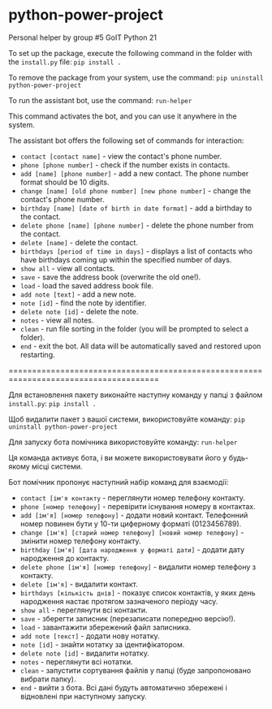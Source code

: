 # python-power-project
Personal helper by group #5 GoIT Python 21

To set up the package, execute the following command in the folder with the `install.py` file:
`pip install .`


To remove the package from your system, use the command:
`pip uninstall python-power-project`


To run the assistant bot, use the command:
`run-helper`

This command activates the bot, and you can use it anywhere in the system.

The assistant bot offers the following set of commands for interaction:

- `contact [contact name]` - view the contact's phone number.
- `phone [phone number]` - check if the number exists in contacts.
- `add [name] [phone number]` - add a new contact. The phone number format should be 10 digits.
- `change [name] [old phone number] [new phone number]` - change the contact's phone number.
- `birthday [name] [date of birth in date format]` - add a birthday to the contact.
- `delete phone [name] [phone number]` - delete the phone number from the contact.
- `delete [name]` - delete the contact.
- `birthdays [period of time in days]` - displays a list of contacts who have birthdays coming up within the specified number of days.
- `show all` - view all contacts.
- `save` - save the address book (overwrite the old one!).
- `load` - load the saved address book file.
- `add note [text]` - add a new note.
- `note [id]` - find the note by identifier.
- `delete note [id]` - delete the note.
- `notes` - view all notes.
- `clean` - run file sorting in the folder (you will be prompted to select a folder).
- `end` - exit the bot. All data will be automatically saved and restored upon restarting.

======================================================================================

Для встановлення пакету виконайте наступну команду у папці з файлом `install.py`:
`pip install .`

Щоб видалити пакет з вашої системи, використовуйте команду:
`pip uninstall python-power-project`

Для запуску бота помічника використовуйте команду:
`run-helper`

Ця команда активує бота, і ви можете використовувати його у будь-якому місці системи.

Бот помічник пропонує наступний набір команд для взаємодії:

- `contact [ім'я контакту` - переглянути номер телефону контакту.
- `phone [номер телефону]` - перевірити існування номеру в контактах.
- `add [ім'я] [номер телефону]` - додати новий контакт. Телефонний номер повинен бути у 10-ти циферному форматі (0123456789).
- `change [ім'я] [старий номер телефону] [новий номер телефону]` - змінити номер телефону контакту.
- `birthday [ім'я] [дата народження у форматі дати]` - додати дату народження до контакту.
- `delete phone [ім'я] [номер телефону]` - видалити номер телефону з контакту.
- `delete [ім'я]` - видалити контакт.
- `birthdays [кількість днів]` - показує список контактів, у яких день народження настає протягом зазначеного періоду часу. 
- `show all` - переглянути всі контакти.
- `save` - зберегти записник (перезаписати попередню версію!).
- `load` - завантажити збережений файл записника.
- `add note [текст]` - додати нову нотатку.
- `note [id]` - знайти нотатку за ідентифікатором.
- `delete note [id]` - видалити нотатку.
- `notes` - переглянути всі нотатки.
- `clean` - запустити сортування файлів у папці (буде запропоновано вибрати папку).
- `end` - вийти з бота. Всі дані будуть автоматично збережені і відновлені при наступному запуску.



